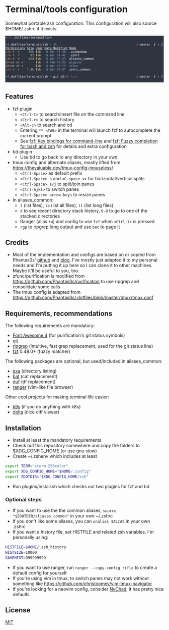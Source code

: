 # Terminal/tools configuration

Somewhat portable zsh configuration. This configuration will also source $HOME/.zshrc if it exists.

![A zshell terminal screenshot](screenshot.png)

## Features

- fzf plugin
  - `<Ctrl-t>` to search/insert file on the command line
  - `<Ctrl-r>` to search history
  - `<Alt-c>` to search and cd
  - Entering `** <TAB>` in the terminal will launch fzf to autocomplete the current prompt
  - See [fzf: Key bindings for command-line](https://github.com/junegunn/fzf?tab=readme-ov-file#key-bindings-for-command-line) and [fzf: Fuzzy completion for bash and zsh](https://github.com/junegunn/fzf?tab=readme-ov-file#fuzzy-completion-for-bash-and-zsh) for details and extra configuration
- bd plugin
  - Use bd to go back to any directory in your cwd
- tmux config and alternate aliases, mostly lifted from https://thevaluable.dev/tmux-config-mouseless/
  - `<Ctrl-Space>` as default prefix
  - `<Ctrl-Space> h` and `<C-space v>` for horizontal/vertical splits
  - `<Ctrl-Space> s/j` to split/join panes
  - `<Ctrl-hjkl>` to switch panes
  - `<Ctrl-Space> arrow-keys` to resize panes
- In aliases_common:
  - `l` (list files), `la` (list all files), `ll` (list long files)
  - `d` to see recent directory stack history, `0-9` to go to one of the stacked directories
  - Ranger (alias `ra`) and config to use `fzf` when `<Ctrl-t>` is pressed
  - `rgp` to ripgrep long output and use `bat` to page it

## Credits

- Most of the implementation and configs are based on or copied from Phantas0s' [github](https://github.com/phantas0s) and [blog](https://thevaluable.dev). I've mostly just adapted it to my personal needs and I'm putting it up here so I can clone it to other machines. Maybe it'll be useful to you, too.
- zfunc/purification is modified from https://github.com/Phantas0s/purification to use ripgrep and consolidate some calls
- The tmux config is adapted from https://github.com/Phantas0s/.dotfiles/blob/master/tmux/tmux.conf

## Requirements, recommendations

The following requirements are mandatory:

- [Font Awesome 4](https://fontawesome.com/v4.7.0/) (for purification's git status symbols) 
- [git](https://git-scm.com)
- [ripgrep](https://github.com/BurntSushi/ripgrep) (intuitive, fast grep replacement, used for the git status line)
- [fzf](https://github.com/junegunn/fzf) 0.48.0+ (fuzzy matcher)

The following packages are optional, but used/included in aliases_common:

- [exa](https://github.com/ogham/exa) (directory listing)
- [bat](https://github.com/sharkdp/bat) (cat replacement)
- [duf](https://github.com/muesli/duf) (df replacement)
- [ranger](https://github.com/ranger/ranger) (vim-like file browser)

Other cool projects for making terminal life easier:

- [k9s](https://k9scli.io/) (if you do anything with k8s)
- [delta](https://github.com/dandavison/delta) (nice diff viewer)

## Installation

- Install at least the mandatory requirements
- Check out this repository somewhere and copy the folders to $XDG_CONFIG_HOME (or use gnu stow)
- Create ~/.zshenv which includes at least

```bash
export TERM="xterm-256color"
export XDG_CONFIG_HOME="$HOME/.config"
export ZDOTDIR="$XDG_CONFIG_HOME/zsh"
```

- Run plugins/install.sh which checks out two plugins for fzf and bd

### Optional steps

- If you want to use the the common aliases, `source "$ZDOTDIR/aliases_common"` in your own ~/.zshrc
- If you don't like some aliases, you can `unalias $ALIAS` in your own .zshrc
- If you want a history file, set HISTFILE and related zsh variables. I'm personally using:


```bash
HISTFILE=$HOME/.zsh_history
HISTSIZE=10000
SAVEHIST=999999999
```

- If you want to use ranger, run `ranger --copy-config rifle` to create a default config for yourself
- If you're using vim in tmux, <C-hjkl> to switch panes may not work without something like https://github.com/christoomey/vim-tmux-navigator
- If you're looking for a neovim config, consider [NvChad](https://nvchad.com/), it has pretty nice defaults

## License

[MIT](http://opensource.org/licenses/MIT)

